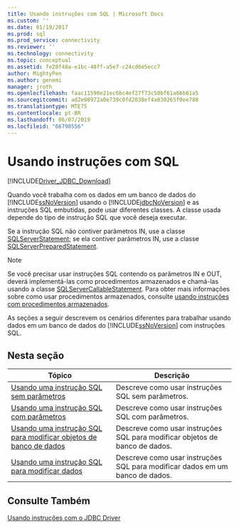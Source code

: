 ```yaml
---
title: Usando instruções com SQL | Microsoft Docs
ms.custom: ''
ms.date: 01/19/2017
ms.prod: sql
ms.prod_service: connectivity
ms.reviewer: ''
ms.technology: connectivity
ms.topic: conceptual
ms.assetid: fe28f48a-e1bc-48ff-a5e7-c24cd6e5ecc7
author: MightyPen
ms.author: genemi
manager: jroth
ms.openlocfilehash: faac11590e21ec6bc4ef27f73c50bf61a66b61a5
ms.sourcegitcommit: ad2e98972a0e739c0fd2038ef4a030265f0ee788
ms.translationtype: MTE75
ms.contentlocale: pt-BR
ms.lasthandoff: 06/07/2019
ms.locfileid: "66798556"
---
```

# <a name="using-statements-with-sql"></a>Usando instruções com SQL

[!INCLUDE[Driver_JDBC_Download](../../includes/driver_jdbc_download.md)]

Quando você trabalha com os dados em um banco de dados do [!INCLUDE[ssNoVersion](../../includes/ssnoversion-md.md)] usando o [!INCLUDE[jdbcNoVersion](../../includes/jdbcnoversion_md.md)] e as instruções SQL embutidas, pode usar diferentes classes. A classe usada depende do tipo de instrução SQL que você deseja executar.  
  
Se a instrução SQL não contiver parâmetros IN, use a classe [SQLServerStatement](../../connect/jdbc/reference/sqlserverstatement-class.md); se ela contiver parâmetros IN, use a classe [SQLServerPreparedStatement](../../connect/jdbc/reference/sqlserverpreparedstatement-class.md).  
  
> [!NOTE]  
> Se você precisar usar instruções SQL contendo os parâmetros IN e OUT, deverá implementá-las como procedimentos armazenados e chamá-las usando a classe [SQLServerCallableStatement](../../connect/jdbc/reference/sqlservercallablestatement-class.md). Para obter mais informações sobre como usar procedimentos armazenados, consulte [usando instruções com procedimentos armazenados](../../connect/jdbc/using-statements-with-stored-procedures.md).  
  
As seções a seguir descrevem os cenários diferentes para trabalhar usando dados em um banco de dados do [!INCLUDE[ssNoVersion](../../includes/ssnoversion-md.md)] com instruções SQL.  

## <a name="in-this-section"></a>Nesta seção  

| Tópico                                                                                                                        | Descrição                                                       |
| ---------------------------------------------------------------------------------------------------------------------------- | ----------------------------------------------------------------- |
| [Usando uma instrução SQL sem parâmetros](../../connect/jdbc/using-an-sql-statement-with-no-parameters.md)                 | Descreve como usar instruções SQL sem parâmetros.   |
| [Usando uma instrução SQL com parâmetros](../../connect/jdbc/using-an-sql-statement-with-parameters.md)                       | Descreve como usar instruções SQL com parâmetros.      |
| [Usando uma instrução SQL para modificar objetos de banco de dados](../../connect/jdbc/using-an-sql-statement-to-modify-database-objects.md) | Descreve como usar instruções SQL para modificar objetos de banco de dados.   |
| [Usando uma instrução SQL para modificar dados](../../connect/jdbc/using-an-sql-statement-to-modify-data.md)                         | Descreve como usar instruções SQL para modificar dados em um banco de dados. |
  
## <a name="see-also"></a>Consulte Também

[Usando instruções com o JDBC Driver](../../connect/jdbc/using-statements-with-the-jdbc-driver.md)  

